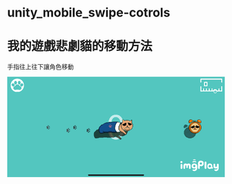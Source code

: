 # unity_mobile_swipe-cotrols

# 我的遊戲悲劇貓的移動方法
手指往上往下讓角色移動

![image](https://github.com/larry0508/unity_mobile_swipe-cotrols/blob/master/IMB_swV0di.gif?raw=true)
